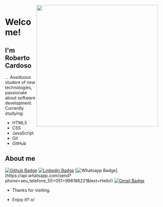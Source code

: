 <img align="right" width="400" height="400" src="http://www.lowgif.com/871ed8e14d03d680.html">

# Welcome!

## I'm Roberto Cardoso

… Assiduous student of new technologies, passionate about software development. Currently studying:
 * HTML5
 * CSS
 * JavaScript
 * Git
 * GitHub


## About me 
[![Github Badge](https://img.shields.io/badge/-Github-000?style=flat-square&logo=Github&logoColor=white&link=link_do_seu_perfil_no_github)](https://github.com/rscardoso29)
[![Linkedin Badge](https://img.shields.io/badge/-LinkedIn-blue?style=flat-square&logo=Linkedin&logoColor=white&link=https://www.linkedin.com/in/robertosouzacardoso/)](link_do_seu_perfil_no_linkedin)
[![Whatsapp Badge](https://img.shields.io/badge/-Whatsapp-4CA143?style=flat-square&labelColor=4CA143&logo=whatsapp&logoColor=white&link=https://api.whatsapp.com/send?phone=seu_telefone_55+051+998186221&text=Hello!)](https://api.whatsapp.com/send?phone=seu_telefone_55+051+998186221&text=Hello!)
[![Gmail Badge](https://img.shields.io/badge/-Gmail-c14438?style=flat-square&logo=Gmail&logoColor=white&link=mailto:seu_email)](mailto:roberto.cardoso33@gmail.com)

- Thanks for visiting. 

- Enjoy it!! o/
